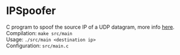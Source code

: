 # IPSpoofer
C program to spoof the source IP of a UDP datagram, more info [here](https://dev.to/conner). <br />
Compilation: `make src/main` <br />
Usage: `./src/main <destination ip>` <br />
Configuration: `src/main.c`
